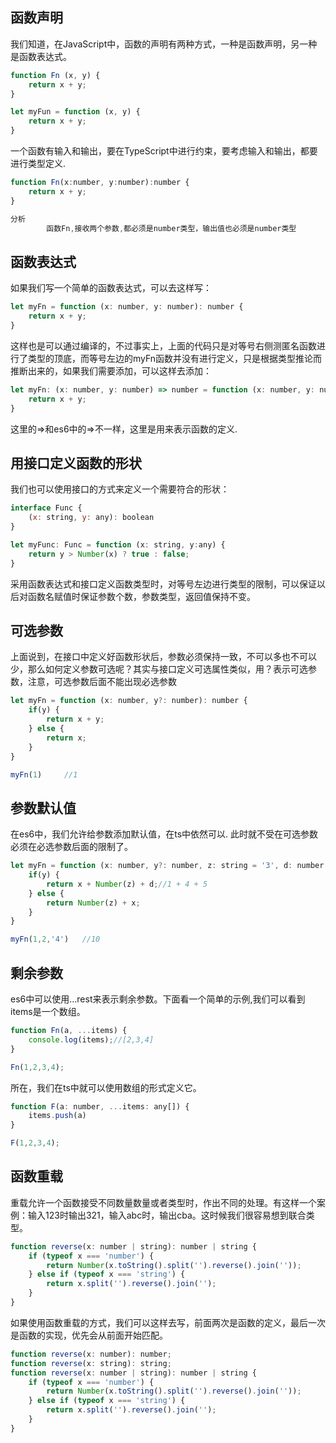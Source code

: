 ## 函数声明

我们知道，在JavaScript中，函数的声明有两种方式，一种是函数声明，另一种是函数表达式。

```js
function Fn (x, y) {
    return x + y;
}

let myFun = function (x, y) {
    return x + y;
}
```

一个函数有输入和输出，要在TypeScript中进行约束，要考虑输入和输出，都要进行类型定义.

```js
function Fn(x:number, y:number):number {
    return x + y;
}

分析
		函数Fn,接收两个参数,都必须是number类型，输出值也必须是number类型
```

## 函数表达式

如果我们写一个简单的函数表达式，可以去这样写：

```js
let myFn = function (x: number, y: number): number {
    return x + y;
}
```

这样也是可以通过编译的，不过事实上，上面的代码只是对等号右侧测匿名函数进行了类型的顶底，而等号左边的myFn函数并没有进行定义，只是根据类型推论而推断出来的，如果我们需要添加，可以这样去添加：

```js
let myFn: (x: number, y: number) => number = function (x: number, y: number): number {
    return x + y;
}
```

这里的=>和es6中的=>不一样，这里是用来表示函数的定义.

## 用接口定义函数的形状

我们也可以使用接口的方式来定义一个需要符合的形状：

```js
interface Func {
    (x: string, y: any): boolean
}

let myFunc: Func = function (x: string, y:any) {
    return y > Number(x) ? true : false;
}
```

采用函数表达式和接口定义函数类型时，对等号左边进行类型的限制，可以保证以后对函数名赋值时保证参数个数，参数类型，返回值保持不变。

## 可选参数

上面说到，在接口中定义好函数形状后，参数必须保持一致，不可以多也不可以少，那么如何定义参数可选呢？其实与接口定义可选属性类似，用？表示可选参数，注意，可选参数后面不能出现必选参数

```js
let myFn = function (x: number, y?: number): number {
    if(y) {
        return x + y;
    } else {
        return x;
    }
}

myFn(1)		//1
```

## 参数默认值

在es6中，我们允许给参数添加默认值，在ts中依然可以. 此时就不受在可选参数必须在必选参数后面的限制了。

```js
let myFn = function (x: number, y?: number, z: string = '3', d: number = 5): number {
    if(y) {
        return x + Number(z) + d;//1 + 4 + 5
    } else {
        return Number(z) + x;
    }
}

myFn(1,2,'4')	//10
```

## 剩余参数

es6中可以使用...rest来表示剩余参数。下面看一个简单的示例,我们可以看到items是一个数组。

```js
function Fn(a, ...items) {
    console.log(items);//[2,3,4]
}

Fn(1,2,3,4);
```

所在，我们在ts中就可以使用数组的形式定义它。

```js
function F(a: number, ...items: any[]) {
    items.push(a)
}

F(1,2,3,4);
```

## 函数重载

重载允许一个函数接受不同数量数量或者类型时，作出不同的处理。有这样一个案例：输入123时输出321，输入abc时，输出cba。这时候我们很容易想到联合类型。

```js
function reverse(x: number | string): number | string {
    if (typeof x === 'number') {
        return Number(x.toString().split('').reverse().join(''));
    } else if (typeof x === 'string') {
        return x.split('').reverse().join('');
    }
}
```

如果使用函数重载的方式，我们可以这样去写，前面两次是函数的定义，最后一次是函数的实现，优先会从前面开始匹配。

```js
function reverse(x: number): number;
function reverse(x: string): string;
function reverse(x: number | string): number | string {
    if (typeof x === 'number') {
        return Number(x.toString().split('').reverse().join(''));
    } else if (typeof x === 'string') {
        return x.split('').reverse().join('');
    }
}
```
